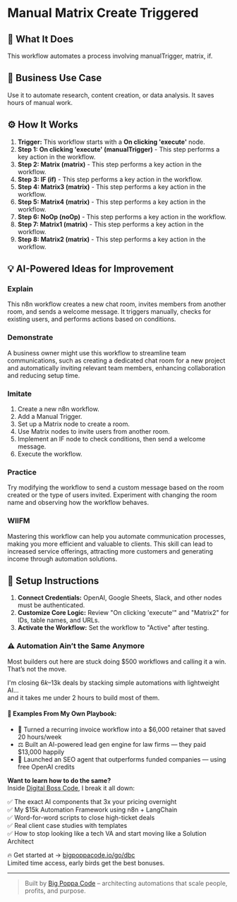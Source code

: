 # Manual Matrix Create Triggered

## 🚀 What It Does
This workflow automates a process involving manualTrigger, matrix, if.

## 💼 Business Use Case
Use it to automate research, content creation, or data analysis. It saves hours of manual work.

## ⚙️ How It Works
1.  **Trigger:** This workflow starts with a **On clicking 'execute'** node.
2. **Step 1: On clicking 'execute' (manualTrigger)** - This step performs a key action in the workflow.
3. **Step 2: Matrix (matrix)** - This step performs a key action in the workflow.
4. **Step 3: IF (if)** - This step performs a key action in the workflow.
5. **Step 4: Matrix3 (matrix)** - This step performs a key action in the workflow.
6. **Step 5: Matrix4 (matrix)** - This step performs a key action in the workflow.
7. **Step 6: NoOp (noOp)** - This step performs a key action in the workflow.
8. **Step 7: Matrix1 (matrix)** - This step performs a key action in the workflow.
9. **Step 8: Matrix2 (matrix)** - This step performs a key action in the workflow.

## 💡 AI-Powered Ideas for Improvement
### Explain
This n8n workflow creates a new chat room, invites members from another room, and sends a welcome message. It triggers manually, checks for existing users, and performs actions based on conditions.

### Demonstrate
A business owner might use this workflow to streamline team communications, such as creating a dedicated chat room for a new project and automatically inviting relevant team members, enhancing collaboration and reducing setup time.

### Imitate
1. Create a new n8n workflow.
2. Add a Manual Trigger.
3. Set up a Matrix node to create a room.
4. Use Matrix nodes to invite users from another room.
5. Implement an IF node to check conditions, then send a welcome message.
6. Execute the workflow.

### Practice
Try modifying the workflow to send a custom message based on the room created or the type of users invited. Experiment with changing the room name and observing how the workflow behaves.

### WIIFM
Mastering this workflow can help you automate communication processes, making you more efficient and valuable to clients. This skill can lead to increased service offerings, attracting more customers and generating income through automation solutions.

## 🔧 Setup Instructions
1. **Connect Credentials:** OpenAI, Google Sheets, Slack, and other nodes must be authenticated.
2. **Customize Core Logic:** Review "On clicking 'execute'" and "Matrix2" for IDs, table names, and URLs.
3. **Activate the Workflow:** Set the workflow to "Active" after testing.

### ⚠️ Automation Ain’t the Same Anymore

Most builders out here are stuck doing $500 workflows and calling it a win.  
That’s not the move.  

I'm closing $6k–$13k deals by stacking simple automations with lightweight AI...  
and it takes me under 2 hours to build most of them.

#### 🧠 Examples From My Own Playbook:
- 🔁 Turned a recurring invoice workflow into a $6,000 retainer that saved 20 hours/week  
- ⚖️ Built an AI-powered lead gen engine for law firms — they paid $13,000 happily  
- 🚀 Launched an SEO agent that outperforms funded companies — using free OpenAI credits  

**Want to learn how to do the same?**  
Inside [Digital Boss Code](https://bigpoppacode.io/go/dbc), I break it all down:

✅ The exact AI components that 3x your pricing overnight  
✅ My $15k Automation Framework using n8n + LangChain  
✅ Word-for-word scripts to close high-ticket deals  
✅ Real client case studies with templates  
✅ How to stop looking like a tech VA and start moving like a Solution Architect  

🔥 Get started at → [bigpoppacode.io/go/dbc](https://bigpoppacode.io/go/dbc)  
Limited time access, early birds get the best bonuses.

---
> Built by [Big Poppa Code](https://bigpoppacode.io) – architecting automations that scale people, profits, and purpose.

